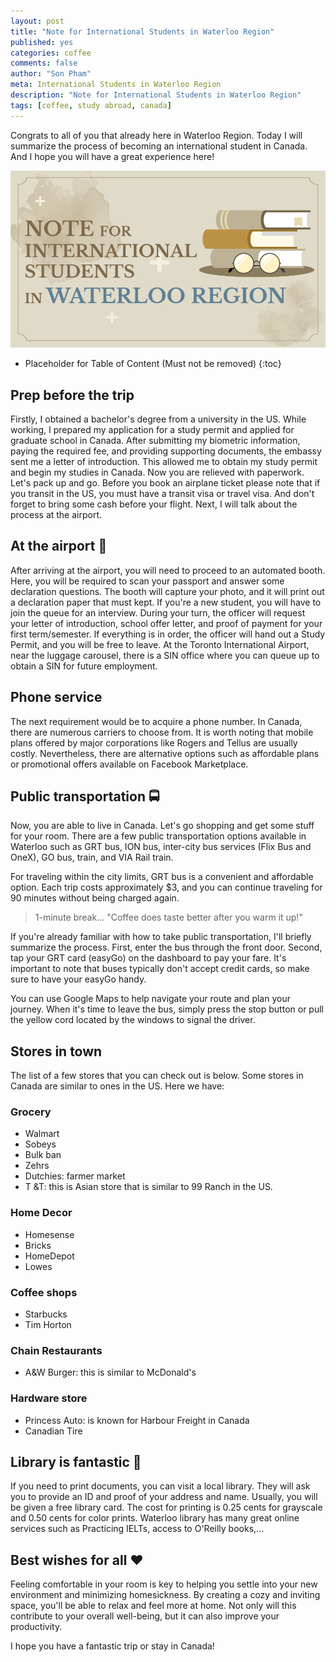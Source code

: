 ```yaml
---
layout: post
title: "Note for International Students in Waterloo Region"
published: yes
categories: coffee
comments: false
author: "Son Pham"
meta: International Students in Waterloo Region
description: "Note for International Students in Waterloo Region"
tags: [coffee, study abroad, canada]
---
```


Congrats to all of you that already here in Waterloo Region. Today I will summarize the process of becoming an international student in Canada. And I hope you will have a great experience here!

![Note](/assets/img/coffee/note_for_international_student.png)

* Placeholder for Table of Content (Must not be removed)
{:toc}

## Prep before the trip
 Firstly, I obtained a bachelor's degree from a university in the US. While working, I prepared my application for a study permit and applied for graduate school in Canada. After submitting my biometric information, paying the required fee, and providing supporting documents, the embassy sent me a letter of introduction. This allowed me to obtain my study permit and begin my studies in Canada. Now you are relieved with paperwork. Let's pack up and go. Before you book an airplane ticket please note that if you transit in the US, you must have a transit visa or travel visa. And don't forget to bring some cash before your flight. Next, I will talk about the process at the airport.

## At the airport 🛫
After arriving at the airport, you will need to proceed to an automated booth. Here, you will be required to scan your passport and answer some declaration questions. The booth will capture your photo, and it will print out a declaration paper that must kept. If you're a new student, you will have to join the queue for an interview. During your turn, the officer will request your letter of introduction, school offer letter, and proof of payment for your first term/semester. If everything is in order, the officer will hand out a Study Permit, and you will be free to leave. At the Toronto International Airport, near the luggage carousel, there is a SIN office where you can queue up to obtain a SIN for future employment.

## Phone service
The next requirement would be to acquire a phone number. In Canada, there are numerous carriers to choose from. It is worth noting that mobile plans offered by major corporations like Rogers and Tellus are usually costly. Nevertheless, there are alternative options such as affordable plans or promotional offers available on Facebook Marketplace.

## Public transportation 🚍
Now, you are able to live in Canada. Let's go shopping and get some stuff for your room. There are a few public transportation options available in Waterloo such as GRT bus, ION bus, inter-city bus services (Flix Bus and OneX), GO bus, train, and VIA Rail train.

For traveling within the city limits, GRT bus is a convenient and affordable option. Each trip costs approximately $3, and you can continue traveling for 90 minutes without being charged again. 

> 1-minute break… "Coffee does taste better after you warm it up!"

If you're already familiar with how to take public transportation, I'll briefly summarize the process. First, enter the bus through the front door. Second, tap your GRT card (easyGo) on the dashboard to pay your fare. It's important to note that buses typically don't accept credit cards, so make sure to have your easyGo handy.

You can use Google Maps to help navigate your route and plan your journey. When it's time to leave the bus, simply press the stop button or pull the yellow cord located by the windows to signal the driver.

## Stores in town
The list of a few stores that you can check out is below. Some stores in Canada are similar to ones in the US. Here we have:

### Grocery
- Walmart
- Sobeys
- Bulk ban
- Zehrs 
- Dutchies: farmer market
- T &T: this is Asian store that is similar to 99 Ranch in the US.

### Home Decor
- Homesense 
- Bricks
- HomeDepot
- Lowes

### Coffee shops
- Starbucks 
- Tim Horton

### Chain Restaurants
- A&W Burger: this is similar to McDonald's 

### Hardware store
- Princess Auto: is known for Harbour Freight in Canada
- Canadian Tire

## Library is fantastic 📖
If you need to print documents, you can visit a local library. They will ask you to provide an ID and proof of your address and name. Usually, you will be given a free library card. The cost for printing is 0.25 cents for grayscale and 0.50 cents for color prints. Waterloo library has many great online services such as Practicing IELTs, access to O'Reilly books,...

## Best wishes for all ❤️
Feeling comfortable in your room is key to helping you settle into your new environment and minimizing homesickness. By creating a cozy and inviting space, you'll be able to relax and feel more at home. Not only will this contribute to your overall well-being, but it can also improve your productivity.

I hope you have a fantastic trip or stay in Canada!